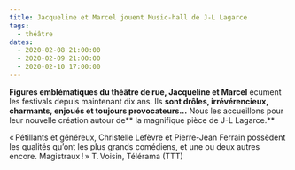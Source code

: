 ```yaml
---
title: Jacqueline et Marcel jouent Music-hall de J-L Lagarce
tags: 
  - théâtre
dates:
  - 2020-02-08 21:00:00
  - 2020-02-09 21:00:00
  - 2020-02-10 17:00:00
---
```


**Figures emblématiques du théâtre de rue, Jacqueline et Marcel** écument les festivals depuis maintenant dix ans.
Ils **sont drôles, irrévérencieux, charmants, enjoués et toujours provocateurs…**
Nous les accueillons pour leur nouvelle création autour de** la magnifique pièce de J-L Lagarce.**

<quote>« Pétillants et généreux, Christelle Lefèvre et Pierre-Jean Ferrain possèdent les qualités qu’ont les plus grands comédiens, et une ou deux autres encore. Magistraux ! » T. Voisin, Télérama (TTT)</quote>

